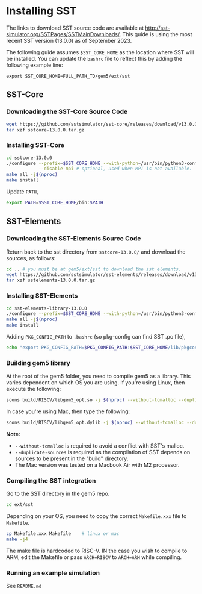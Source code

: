 # Installing SST

The links to download SST source code are available at
<http://sst-simulator.org/SSTPages/SSTMainDownloads/>.
This guide is using the most recent SST version (13.0.0) as of September 2023.

The following guide assumes `$SST_CORE_HOME` as the location where SST will be
installed. You can update the `bashrc` file to reflect this by adding the following example line:

```
export SST_CORE_HOME=FULL_PATH_TO/gem5/ext/sst
```


## SST-Core

### Downloading the SST-Core Source Code

```sh
wget https://github.com/sstsimulator/sst-core/releases/download/v13.0.0_Final/sstcore-13.0.0.tar.gz
tar xzf sstcore-13.0.0.tar.gz
```

### Installing SST-Core

```sh
cd sstcore-13.0.0
./configure --prefix=$SST_CORE_HOME --with-python=/usr/bin/python3-config \
            --disable-mpi # optional, used when MPI is not available.
make all -j$(nproc)
make install
```

Update `PATH`,

```sh
export PATH=$SST_CORE_HOME/bin:$PATH
```

## SST-Elements

### Downloading the SST-Elements Source Code

Return back to the sst directory from `sstcore-13.0.0/` and download the sources, as follows:

```sh
cd .. # you must be at gem5/ext/sst to download the sst elements.
wget https://github.com/sstsimulator/sst-elements/releases/download/v13.0.0_Final/sstelements-13.0.0.tar.gz
tar xzf sstelements-13.0.0.tar.gz
```

### Installing SST-Elements

```sh
cd sst-elements-library-13.0.0
./configure --prefix=$SST_CORE_HOME --with-python=/usr/bin/python3-config --with-sst-core=$SST_CORE_HOME
make all -j$(nproc)
make install
```

Adding `PKG_CONFIG_PATH` to `.bashrc` (so pkg-config can find SST .pc file),

```sh
echo "export PKG_CONFIG_PATH=$PKG_CONFIG_PATH:$SST_CORE_HOME/lib/pkgconfig/" >> ~/.bashrc
```

### Building gem5 library

At the root of the gem5 folder, you need to compile gem5 as a library. This
varies  dependent on which OS you are using. If you're using Linux, then
execute the following:
```sh
scons build/RISCV/libgem5_opt.so -j $(nproc) --without-tcmalloc --duplicate-sources
```
In case you're using Mac, then type the following:
```sh
scons build/RISCV/libgem5_opt.dylib -j $(nproc) --without-tcmalloc --duplicate-sources
```

**Note:**
* `--without-tcmalloc` is required to avoid a conflict with SST's malloc.
* `--duplicate-sources` is required as the compilation of SST depends on sources to be present in the "build" directory.
* The Mac version was tested on a Macbook Air with M2 processor.

### Compiling the SST integration

Go to the SST directory in the gem5 repo.
```sh
cd ext/sst
```
Depending on your OS, you need to copy the correct `Makefile.xxx` file to
`Makefile`.
```sh
cp Makefile.xxx Makefile    # linux or mac
make -j4
```
The make file is hardcoded to RISC-V. IN the case you wish to compile to ARM,
edit the Makefile or pass `ARCH=RISCV` to `ARCH=ARM` while compiling.
### Running an example simulation

See `README.md`
